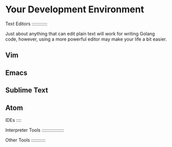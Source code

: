 Your Development Environment
============================


Text Editors
::::::::::::

Just about anything that can edit plain text will work for writing Golang code,
however, using a more powerful editor may make your life a bit easier.


Vim
---


Emacs
-----

Sublime Text
------------

Atom
----


IDEs
::::


Interpreter Tools
:::::::::::::::::

Other Tools
:::::::::::

